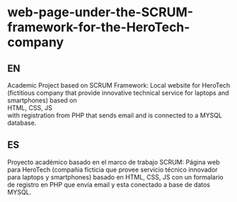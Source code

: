 # web-page-under-the-SCRUM-framework-for-the-HeroTech-company
## EN
Academic Project based on SCRUM Framework: Local website for HeroTech (fictitious company that provide innovative technical service for laptops and smartphones) based on <br>HTML, CSS, JS</br> with registration from PHP that sends email and is connected to a MYSQL database.


## ES
Proyecto académico basado en el marco de trabajo SCRUM: Página web para HeroTech (compañia ficticia que provee servicio técnico innovador para laptops y smartphones) basado en HTML, CSS, JS con un formalario de registro en PHP que envía email y esta conectado a base de datos MYSQL. 

